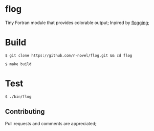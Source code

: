 # flog
Tiny Fortran module that provides colorable output;
Inpired by [flogging](https://github.com/DaanVanVugt/flogging);

# Build
```
$ git clone https://github.com/r-novel/flog.git && cd flog
```

```
$ make build
```

# Test
```
$ ./bin/flog
```

## Contributing
Pull requests and comments are appreciated;
